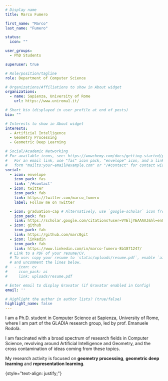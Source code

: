```yaml
---
# Display name
title: Marco Fumero

first_name: "Marco"
last_name: "Fumero"

status:
  icon: ""

user_groups:
  - PhD Students

superuser: true

# Role/position/tagline
role: Department of Computer Science

# Organizations/Affiliations to show in About widget
organizations:
  - name: Sapienza, University of Rome
    url: https://www.uniroma1.it/

# Short bio (displayed in user profile at end of posts)
bio: ""

# Interests to show in About widget
interests:
  - Artificial Intelligence
  - Geometry Processing
  - Geometric Deep Learning

# Social/Academic Networking
# For available icons, see: https://wowchemy.com/docs/getting-started/page-builder/#icons
#   For an email link, use "fas" icon pack, "envelope" icon, and a link in the
#   form "mailto:your-email@example.com" or "/#contact" for contact widget.
social:
  - icon: envelope
    icon_pack: fas
    link: '/#contact'
  - icon: twitter
    icon_pack: fab
    link: https://twitter.com/marco_fumero
    label: Follow me on Twitter

  - icon: graduation-cap # Alternatively, use `google-scholar` icon from `ai` icon pack
    icon_pack: fas
    link: https://scholar.google.com/citations?user=VYEljYEAAAAJ&hl=en&authuser=1
  - icon: github
    icon_pack: fab
    link: https://github.com/marc0git
  - icon: linkedin
    icon_pack: fab
    link: https://www.linkedin.com/in/marco-fumero-8b1871247/
  # Link to a PDF of your resume/CV.
  # To use: copy your resume to `static/uploads/resume.pdf`, enable `ai` icons in `params.yaml`,
  # and uncomment the lines below.
#   - icon: cv
#     icon_pack: ai
#     link: uploads/resume.pdf

# Enter email to display Gravatar (if Gravatar enabled in Config)
email: ''

# Highlight the author in author lists? (true/false)
highlight_name: false
---
```



I am a Ph.D. student in Computer Science at Sapienza, University of Rome, where I am part of the GLADIA research group, led by prof. Emanuele Rodolà.

I am fascinated with a broad spectrum of research fields in Computer Science, revolving around Artificial Intelligence and Geometry, and the cross contamination of ideas coming from these topics.

My research activity is focused on **geometry processing**, **geometric deep learning** and **representation learning**.

{style="text-align: justify;"}

